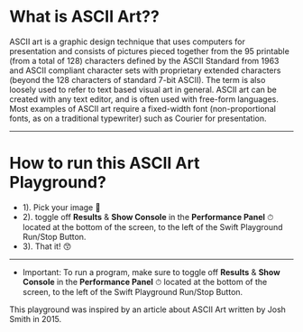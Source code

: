 
# What is ASCII Art??
 ASCII art is a graphic design technique that uses computers for presentation and consists of pictures pieced together from the 95 printable (from a total of 128) characters defined by the ASCII Standard from 1963 and ASCII compliant character sets with proprietary extended characters (beyond the 128 characters of standard 7-bit ASCII). The term is also loosely used to refer to text based visual art in general. ASCII art can be created with any text editor, and is often used with free-form languages. Most examples of ASCII art require a fixed-width font (non-proportional fonts, as on a traditional typewriter) such as Courier for presentation.
 - - -

# How to run this ASCII Art Playground?
 * 1). Pick your image 🌁
 * 2). toggle off **Results** & **Show Console** in the **Performance Panel** ⏱ located at the bottom of the screen, to the left of the Swift Playground Run/Stop Button.
 * 3). That it!  😙

 - - -

 - Important:
    To run a program, make sure to toggle off **Results** & **Show Console** in the **Performance Panel** ⏱ located at the bottom of the screen, to the left of the Swift Playground Run/Stop Button.

This playground was inspired by an article about ASCII Art written by Josh Smith in 2015.
